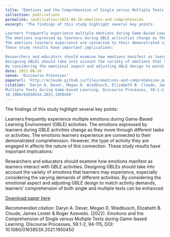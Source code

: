```yaml
---
title: "Emotions and the Comprehension of Single versus Multiple Texts during Game-based Learning"
collection: publications
permalink: /publication/2021-08-26-emotions-and-comprehension
excerpt: 'The findings of this study highlight several key points:

Learners frequently experience multiple emotions during Game-Based Learning Environment (GBLE) activities.
The emotions expressed by learners during GBLE activities change as they move through different tasks or activities.
The emotions learners experience are connected to their demonstrated comprehension. However, the type of activity they are engaged in affects the nature of this connection.
These study results have important implications:

Researchers and educators should examine how emotions manifest as learners interact with GBLE activities.
Designing GBLEs should take into account the variety of emotions that learners may experience, especially considering the varying demands of different activities.
By considering the emotional aspect and adjusting GBLE design to match activity demands, learners&apos; comprehension of both single and multiple texts can be enhanced.'
date: 2021-08-26
venue: 'Discourse Processes'
paperurl: 'http://ecloude.github.io/files/emotions-and-comprehension.pdf'
citation: 'Daryn A. Dever, Megan D. Wiedbusch, Elizabeth B. Cloude, James Lester &amp; Roger Azevedo. (2022). Emotions and the Comprehension of Single versus
Multiple Texts during Game-based Learning. Discourse Processes, 59:1-2, 94-115, DOI:
10.1080/0163853X.2021.1950450'
---
```

The findings of this study highlight several key points:

Learners frequently experience multiple emotions during Game-Based Learning Environment (GBLE) activities.
The emotions expressed by learners during GBLE activities change as they move through different tasks or activities.
The emotions learners experience are connected to their demonstrated comprehension. However, the type of activity they are engaged in affects the nature of this connection.
These study results have important implications:

Researchers and educators should examine how emotions manifest as learners interact with GBLE activities.
Designing GBLEs should take into account the variety of emotions that learners may experience, especially considering the varying demands of different activities.
By considering the emotional aspect and adjusting GBLE design to match activity demands, learners&apos; comprehension of both single and multiple texts can be enhanced.

[Download paper here](http://ecloude.github.io/files/emotions-and-comprehension.pdf)

Recommended citation: Daryn A. Dever, Megan D. Wiedbusch, Elizabeth B. Cloude, James Lester & Roger Azevedo. (2022). Emotions and the Comprehension of Single versus
Multiple Texts during Game-based Learning. Discourse Processes, 59:1-2, 94-115, DOI:
10.1080/0163853X.2021.1950450
